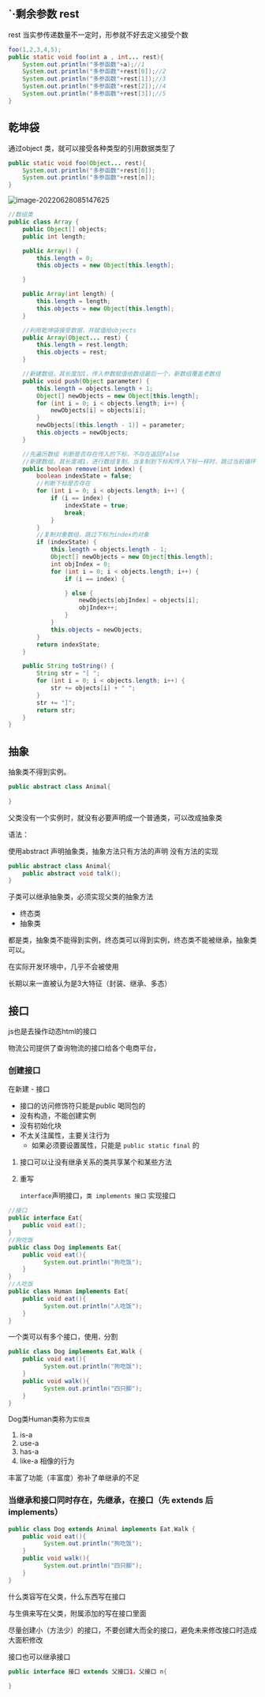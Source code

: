 ## `·剩余参数 rest

rest 当实参传递数量不一定时，形参就不好去定义接受个数

```java
foo(1,2,3,4,5);
public static void foo(int a , int... rest){
    System.out.println("多参函数"+a);//1
    System.out.println("多参函数"+rest[0]);//2
    System.out.println("多参函数"+rest[1]);//3
    System.out.println("多参函数"+rest[2]);//4
    System.out.println("多参函数"+rest[3]);//5
}
```

## 乾坤袋

通过object 类，就可以接受各种类型的引用数据类型了

```java
public static void foo(Object... rest){
    System.out.println("多参函数"+rest[0]);
    System.out.println("多参函数"+rest[n]);
}
```

![image-20220628085147625](C:\Users\yx\AppData\Roaming\Typora\typora-user-images\image-20220628085147625.png)

```java
//数组类
public class Array {
    public Object[] objects;
    public int length;

    public Array() {
        this.length = 0;
        this.objects = new Object[this.length];

    }

    public Array(int length) {
        this.length = length;
        this.objects = new Object[this.length];
    }

    //利用乾坤袋接受数据，并赋值给objects
    public Array(Object... rest) {
        this.length = rest.length;
        this.objects = rest;
    }

    //新建数组，其长度加1，传入参数赋值给数组最后一个，新数组覆盖老数组
    public void push(Object parameter) {
        this.length = objects.length + 1;
        Object[] newObjects = new Object[this.length];
        for (int i = 0; i < objects.length; i++) {
            newObjects[i] = objects[i];
        }
        newObjects[(this.length - 1)] = parameter;
        this.objects = newObjects;
    }

    //先遍历数组 判断是否存在传入的下标，不存在返回false
    //新建数组，其长度减1，进行数组复制，当复制到下标和传入下标一样时，跳过当前循环，最后新数组覆盖老数组，返回true
    public boolean remove(int index) {
        boolean indexState = false;
        //判断下标是否存在
        for (int i = 0; i < objects.length; i++) {
            if (i == index) {
                indexState = true;
                break;
            }
        }
        //复制对象数组，跳过下标为index的对象
        if (indexState) {
            this.length = objects.length - 1;
            Object[] newObjects = new Object[this.length];
            int objIndex = 0;
            for (int i = 0; i < objects.length; i++) {
                if (i == index) {

                } else {
                    newObjects[objIndex] = objects[i];
                    objIndex++;
                }
            }
            this.objects = newObjects;
        }
        return indexState;
    }

    public String toString() {
        String str = "[ ";
        for (int i = 0; i < objects.length; i++) {
            str += objects[i] + " ";
        }
        str += "]";
        return str;
    }
}
```

## 抽象

抽象类不得到实例。

```java
public abstract class Animal{
    
}
```

父类没有一个实例时，就没有必要声明成一个普通类，可以改成抽象类

语法：

使用abstract 声明抽象类，抽象方法只有方法的声明  没有方法的实现

```java
public abstract class Animal{
    public abstract void talk();
}
```

子类可以继承抽象类，必须实现父类的抽象方法

- 终态类
- 抽象类

都是类，抽象类不能得到实例，终态类可以得到实例，终态类不能被继承，抽象类可以。

在实际开发环境中，几乎不会被使用

长期以来一直被认为是3大特征（封装、继承、多态）

## 接口

js也是去操作动态html的接口

物流公司提供了查询物流的接口给各个电商平台，

### 创建接口

在新建 - 接口

- 接口的访问修饰符只能是public 喝同包的
- 没有构造，不能创建实例
- 没有初始化块
- 不太关注属性，主要关注行为
  - 如果必须要设置属性，只能是 `public static final` 的

1. 接口可以让没有继承关系的类共享某个和某些方法

2. 重写

   `interface`声明接口，`类 implements 接口` 实现接口

```java
//接口
public interface Eat{
    public void eat();
}
//狗吃饭
public class Dog implements Eat{
    public void eat(){
          System.out.println("狗吃饭");
    }
}
//人吃饭
public class Human implements Eat{
    public void eat(){
          System.out.println("人吃饭");
    }
}
```

一个类可以有多个接口，使用`，`分割

```java
public class Dog implements Eat,Walk {
    public void eat(){
          System.out.println("狗吃饭");
    }
    public void walk(){
          System.out.println("四只脚");
    }
}
```

Dog类Human类称为`实现类`

1. is-a
2. use-a
3. has-a
4. like-a 相像的行为

丰富了功能（丰富度）弥补了单继承的不足

### 当继承和接口同时存在，先继承，在接口（先 extends 后 implements）

```java
public class Dog extends Animal implements Eat,Walk {
    public void eat(){
          System.out.println("狗吃饭");
    }
    public void walk(){
          System.out.println("四只脚");
    }
}
```

什么类容写在父类，什么东西写在接口

与生俱来写在父类，附属添加的写在接口里面

尽量创建小（方法少）的接口，不要创建大而全的接口，避免未来修改接口时造成大面积修改

接口也可以继承接口

```java
public interface 接口 extends 父接口1，父接口 n{
    
}
```

